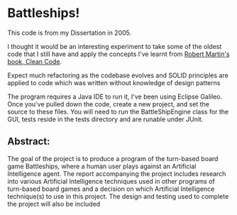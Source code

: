 # Battleships!

This code is from my Dissertation in 2005.

I thought it would be an interesting experiment to take some of the oldest code that I still have and apply the concepts I've learnt from <a href='http://www.amazon.co.uk/gp/product/0132350882/ref=ox_sc_act_title_1?ie=UTF8&m=A3P5ROKL5A1OLE'> Robert Martin's book, Clean Code</a>.

Expect much refactoring as the codebase evolves and SOLID principles are applied to code which was written without knowledge of design patterns

The program requires a Java IDE to run it, I've been using Eclipse Galileo. Once you've pulled down the code, create a new project, and set the source to these files. You will need to run the BattleShipEngine class for the GUI, tests reside in the tests directory and are runable under JUnit.

## Abstract:
The goal of the project is to produce a program of the turn-based board game Battleships, where a human user plays against an Artificial Intelligence agent.
The report accompanying the project includes research into various Artificial Intelligence techniques used in other programs of turn-based board games and a decision on which Artificial Intelligence technique(s) to use in this project.
The design and testing used to complete the project will also be included
